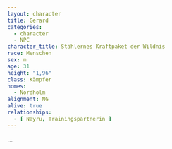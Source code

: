 ```yaml
---
layout: character
title: Gerard
categories:
  - character
  - NPC
character_title: Stählernes Kraftpaket der Wildnis 
race: Menschen
sex: m
age: 31
height: "1,96"
class: Kämpfer
homes:
  - Nordholm
alignment: NG
alive: true
relationships:
  - [ Nayru, Trainingspartnerin ]
---
```


...